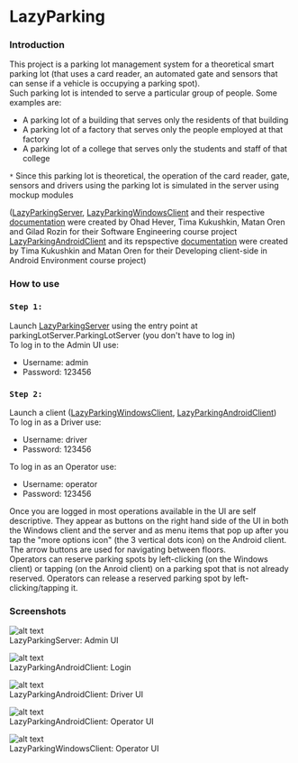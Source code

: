 # LazyParking

### Introduction
This project is a parking lot management system for a theoretical smart parking lot (that uses a card reader, an automated gate and sensors that can sense if a vehicle is occupying a parking spot). <br>
Such parking lot is intended to serve a particular group of people. Some examples are:
- A parking lot of a building that serves only the residents of that building
- A parking lot of a factory that serves only the people employed at that factory
- A parking lot of a college that serves only the students and staff of that college

`*` Since this parking lot is theoretical, the operation of the card reader, gate, sensors and drivers using the parking lot is simulated in the server using mockup modules

([LazyParkingServer](https://github.com/matandoren/LazyParkingServer), [LazyParkingWindowsClient](https://github.com/matandoren/LazyParkingWindowsClient) and their respective
[documentation](https://github.com/matandoren/LazyParkingDocumentation) were created by Ohad Hever, Tima Kukushkin, Matan Oren and Gilad Rozin
for their Software Engineering course project <br>
[LazyParkingAndroidClient](https://github.com/matandoren/LazyParkingAndroidClient) and its repspective [documentation](https://github.com/matandoren/LazyParkingDocumentation)
were created by Tima Kukushkin and Matan Oren for their Developing client-side in Android Environment course project)

### How to use
### `Step 1:`
Launch [LazyParkingServer](https://github.com/matandoren/LazyParkingServer) using the entry point at parkingLotServer.ParkingLotServer (you don't have to log in) <br>
To log in to the Admin UI use:
- Username: admin
- Password: 123456

### `Step 2:`
Launch a client ([LazyParkingWindowsClient](https://github.com/matandoren/LazyParkingWindowsClient), [LazyParkingAndroidClient](https://github.com/matandoren/LazyParkingAndroidClient)) <br>
To log in as a Driver use:
- Username: driver
- Password: 123456

To log in as an Operator use:
- Username: operator
- Password: 123456

Once you are logged in most operations available in the UI are self descriptive. They appear as buttons on the right hand side of the UI in both the Windows client and the server
and as menu items that pop up after you tap the "more options icon" (the 3 vertical dots icon) on the Android client. <br>
The arrow buttons are used for navigating between floors. <br>
Operators can reserve parking spots by left-clicking (on the Windows client) or tapping (on the Anroid client) on a parking spot that is not already reserved.
Operators can release a reserved parking spot by left-clicking/tapping it.

### Screenshots
![alt text](https://github.com/matandoren/LazyParkingDocumentation/blob/main/LazyParkingScreenshots/adminUI.png?raw=true)  <br>
LazyParkingServer: Admin UI <br>

![alt text](https://github.com/matandoren/LazyParkingDocumentation/blob/main/LazyParkingScreenshots/androidLogin.png?raw=true)  <br>
LazyParkingAndroidClient: Login <br>

![alt text](https://github.com/matandoren/LazyParkingDocumentation/blob/main/LazyParkingScreenshots/androidDriverUI.png?raw=true)  <br>
LazyParkingAndroidClient: Driver UI <br>

![alt text](https://github.com/matandoren/LazyParkingDocumentation/blob/main/LazyParkingScreenshots/androidOperatorUI.png?raw=true)  <br>
LazyParkingAndroidClient: Operator UI <br>

![alt text](https://github.com/matandoren/LazyParkingDocumentation/blob/main/LazyParkingScreenshots/windowsOperatorUI.png?raw=true)  <br>
LazyParkingWindowsClient: Operator UI <br>
